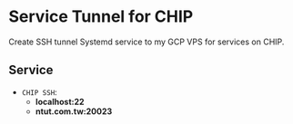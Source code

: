 # Service Tunnel for CHIP
Create SSH tunnel Systemd service to my GCP VPS for services on CHIP.

## Service
+ `CHIP SSH`: 
  +  **localhost:22**
  +  **ntut.com.tw:20023**
